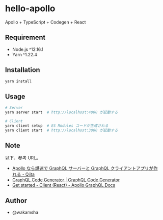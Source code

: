 # hello-apollo

Apollo + TypeScript + Codegen + React

## Requirement

- Node.js ^12.16.1
- Yarn ^1.22.4

## Installation

```bash
yarn install
```

## Usage

```bash
# Server
yarn server start  # http://localhost:4000 が起動する

# Client
yarn client setup  # ES Modules コードが生成される
yarn client start  # http://localhost:3000 が起動する
```

## Note

以下、参考 URL。

- [Apollo なら爆速で GraphQL サーバーと GraphQL クライアントアプリが作れる - Qiita](https://qiita.com/jintz/items/4ddc6bf4f95238eff5e9)
- [GraphQL Code Generator | GraphQL Code Generator](https://graphql-code-generator.com/)
- [Get started - Client (React) - Apollo GraphQL Docs](https://www.apollographql.com/docs/react/get-started/)

## Author

- @wakamsha

